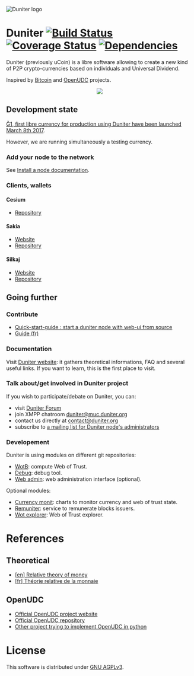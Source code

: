 ![Duniter logo](https://raw.github.com/duniter/duniter/master/images/250×250.png)

# Duniter [![Build Status](https://api.travis-ci.org/duniter/duniter.png)](https://travis-ci.org/duniter/duniter) [![Coverage Status](https://coveralls.io/repos/github/duniter/duniter/badge.svg?branch=master)](https://coveralls.io/github/duniter/duniter?branch=master) [![Dependencies](https://david-dm.org/duniter/duniter.svg)](https://david-dm.org/duniter/duniter)

Duniter (previously uCoin) is a libre software allowing to create a new kind of P2P crypto-currencies based on individuals and Universal Dividend.

Inspired by [Bitcoin](https://github.com/bitcoin/bitcoin) and [OpenUDC](https://github.com/Open-UDC/open-udc) projects.

<p align="center"><img src="https://github.com/duniter/duniter/blob/master/images/duniter_admin_g1.png" /></p>

## Development state

[Ğ1, first libre currency for production using Duniter have been launched March 8th 2017](https://en.duniter.org/g1-go/).

However, we are running simultaneously a testing currency.

### Add your node to the network

See [Install a node documentation](https://duniter.org/en/wiki/duniter/install/).

### Clients, wallets
#### Cesium
- [Repository](https://github.com/duniter/cesium)

#### Sakia
- [Website](http://sakia-wallet.org)
- [Repository](https://github.com/duniter/sakia)

#### Silkaj
- [Website](https://silkaj.duniter.org)
- [Repository](https://github.com/duniter/silkaj)

## Going further

### Contribute

- [Quick-start-guide : start a duniter node with web-ui from source](https://github.com/duniter/duniter/blob/master/doc/quick-start.md)
- [Guide (fr)](https://github.com/duniter/duniter/blob/master/doc/contribute-french.md)

### Documentation

Visit [Duniter website](https://duniter.org): it gathers theoretical informations, FAQ and several useful links. If you want to learn, this is the first place to visit.

### Talk about/get involved in Duniter project

If you wish to participate/debate on Duniter, you can:

* visit [Duniter Forum](https://forum.duniter.org)
* join XMPP chatroom [duniter@muc.duniter.org](https://chat.duniter.org)
* contact us directly at [contact@duniter.org](mailto:contact@duniter.org)
* subscribe to [a mailing list for Duniter node's administrators](https://listes.aquilenet.fr/sympa/subscribe/duniter-node-admins)

### Developement
Duniter is using modules on different git repositories:
- [WotB](https://github.com/duniter/wotb): compute Web of Trust.
- [Debug](https://github.com/duniter/duniter-debug): debug tool.
- [Web admin](https://github.com/duniter/duniter-ui): web administration interface (optional).

Optional modules:
- [Currency monit](https://github.com/duniter/duniter-currency-monit): charts to monitor currency and web of trust state.
- [Remuniter](https://github.com/duniter/remuniter): service to remunerate blocks issuers.
- [Wot explorer](https://github.com/c-geek/wotex): Web of Trust explorer.

# References

## Theoretical
* [[en] Relative theory of money](http://en.trm.creationmonetaire.info)
* [[fr] Théorie relative de la monnaie](http://trm.creationmonetaire.info)

## OpenUDC

* [Official OpenUDC project website](http://www.openudc.org)
* [Official OpenUDC repository](https://github.com/Open-UDC/open-udc)
* [Other project trying to implement OpenUDC in python](https://github.com/canercandan/django-openudc)

# License

This software is distributed under [GNU AGPLv3](https://raw.github.com/duniter/duniter/master/LICENSE).
